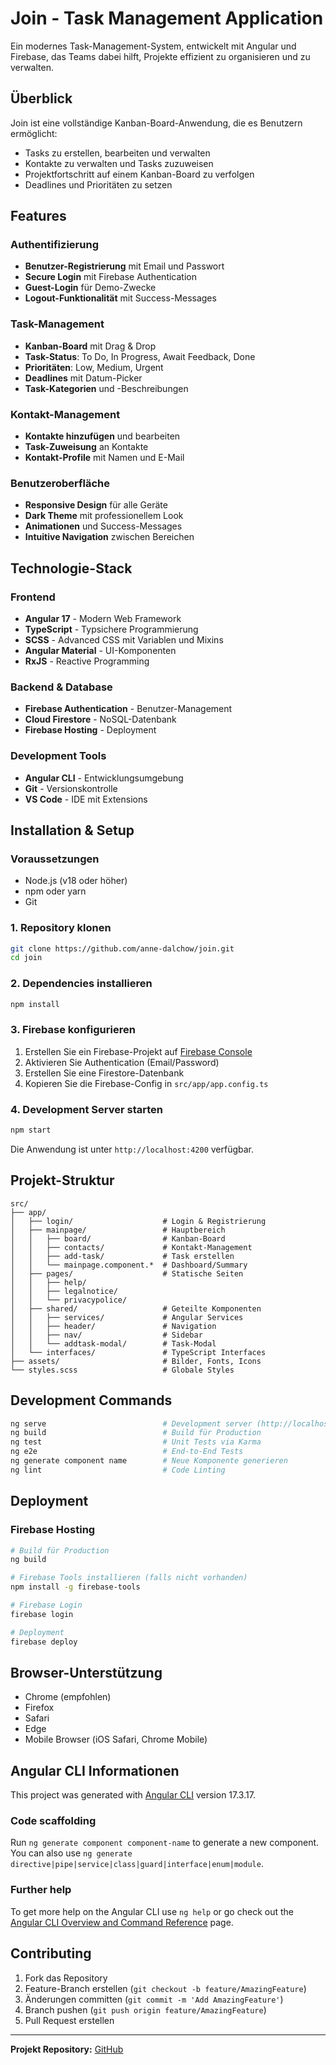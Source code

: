 # Join - Task Management Application

Ein modernes Task-Management-System, entwickelt mit Angular und Firebase, das Teams dabei hilft, Projekte effizient zu organisieren und zu verwalten.

## Überblick

Join ist eine vollständige Kanban-Board-Anwendung, die es Benutzern ermöglicht:
-  Tasks zu erstellen, bearbeiten und verwalten
-  Kontakte zu verwalten und Tasks zuzuweisen
-  Projektfortschritt auf einem Kanban-Board zu verfolgen
-  Deadlines und Prioritäten zu setzen


##  Features

###  Authentifizierung
- **Benutzer-Registrierung** mit Email und Passwort
- **Secure Login** mit Firebase Authentication
- **Guest-Login** für Demo-Zwecke
- **Logout-Funktionalität** mit Success-Messages

###  Task-Management
- **Kanban-Board** mit Drag & Drop
- **Task-Status**: To Do, In Progress, Await Feedback, Done
- **Prioritäten**: Low, Medium, Urgent
- **Deadlines** mit Datum-Picker
- **Task-Kategorien** und -Beschreibungen

###  Kontakt-Management
- **Kontakte hinzufügen** und bearbeiten
- **Task-Zuweisung** an Kontakte
- **Kontakt-Profile** mit Namen und E-Mail

###  Benutzeroberfläche
- **Responsive Design** für alle Geräte
- **Dark Theme** mit professionellem Look
- **Animationen** und Success-Messages
- **Intuitive Navigation** zwischen Bereichen

##  Technologie-Stack

### Frontend
- **Angular 17** - Modern Web Framework
- **TypeScript** - Typsichere Programmierung
- **SCSS** - Advanced CSS mit Variablen und Mixins
- **Angular Material** - UI-Komponenten
- **RxJS** - Reactive Programming

### Backend & Database
- **Firebase Authentication** - Benutzer-Management
- **Cloud Firestore** - NoSQL-Datenbank
- **Firebase Hosting** - Deployment

### Development Tools
- **Angular CLI** - Entwicklungsumgebung
- **Git** - Versionskontrolle
- **VS Code** - IDE mit Extensions

##  Installation & Setup

### Voraussetzungen
- Node.js (v18 oder höher)
- npm oder yarn
- Git

### 1. Repository klonen
```bash
git clone https://github.com/anne-dalchow/join.git
cd join
```

### 2. Dependencies installieren
```bash
npm install
```

### 3. Firebase konfigurieren
1. Erstellen Sie ein Firebase-Projekt auf [Firebase Console](https://console.firebase.google.com/)
2. Aktivieren Sie Authentication (Email/Password)
3. Erstellen Sie eine Firestore-Datenbank
4. Kopieren Sie die Firebase-Config in `src/app/app.config.ts`

### 4. Development Server starten
```bash
npm start
```
Die Anwendung ist unter `http://localhost:4200` verfügbar.

##  Projekt-Struktur

```
src/
├── app/
│   ├── login/                    # Login & Registrierung
│   ├── mainpage/                 # Hauptbereich
│   │   ├── board/                # Kanban-Board
│   │   ├── contacts/             # Kontakt-Management
│   │   ├── add-task/             # Task erstellen
│   │   └── mainpage.component.*  # Dashboard/Summary
│   ├── pages/                    # Statische Seiten
│   │   ├── help/
│   │   ├── legalnotice/
│   │   └── privacypolice/
│   ├── shared/                   # Geteilte Komponenten
│   │   ├── services/             # Angular Services
│   │   ├── header/               # Navigation
│   │   ├── nav/                  # Sidebar
│   │   └── addtask-modal/        # Task-Modal
│   └── interfaces/               # TypeScript Interfaces
├── assets/                       # Bilder, Fonts, Icons
└── styles.scss                   # Globale Styles
```

##  Development Commands

```bash
ng serve                          # Development server (http://localhost:4200)
ng build                          # Build für Production
ng test                           # Unit Tests via Karma
ng e2e                            # End-to-End Tests
ng generate component name        # Neue Komponente generieren
ng lint                           # Code Linting
```

##  Deployment

### Firebase Hosting
```bash
# Build für Production
ng build

# Firebase Tools installieren (falls nicht vorhanden)
npm install -g firebase-tools

# Firebase Login
firebase login

# Deployment
firebase deploy
```

##  Browser-Unterstützung

-  Chrome (empfohlen)
-  Firefox
- Safari
- Edge
-  Mobile Browser (iOS Safari, Chrome Mobile)

##  Angular CLI Informationen

This project was generated with [Angular CLI](https://github.com/angular/angular-cli) version 17.3.17.

### Code scaffolding
Run `ng generate component component-name` to generate a new component. You can also use `ng generate directive|pipe|service|class|guard|interface|enum|module`.

### Further help
To get more help on the Angular CLI use `ng help` or go check out the [Angular CLI Overview and Command Reference](https://angular.io/cli) page.

##  Contributing

1. Fork das Repository
2. Feature-Branch erstellen (`git checkout -b feature/AmazingFeature`)
3. Änderungen committen (`git commit -m 'Add AmazingFeature'`)
4. Branch pushen (`git push origin feature/AmazingFeature`)
5. Pull Request erstellen


---

**Projekt Repository:** [GitHub](https://github.com/anne-dalchow/join)
